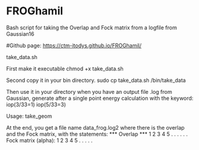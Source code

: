 # FROGhamil
Bash script for taking the Overlap and Fock matrix from a logfile from Gaussian16

#Github page:
https://ctm-itodys.github.io/FROGhamil/

take_data.sh

First make it executable
chmod +x take_data.sh

Second copy it in your bin directory.
sudo cp take_data.sh /bin/take_data

Then use it in your directory when you have an output file .log from Gaussian, generate after a single point energy calculation with the keyword:
iop(3/33=1) iop(5/33=3)

Usage:
take_geom

At the end, you get a file name data_frog.log2 where there is the overlap and the Fock matrix, with the statements:
 *** Overlap ***
                 1             2             3             4             5
.
.
.
.
.
.
 Fock matrix (alpha):
                1             2             3             4             5
.
.
.
.
.
